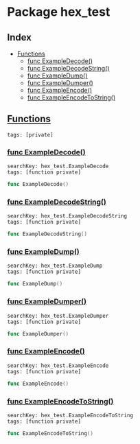 # Package hex_test

## Index

* [Functions](#func)
    * [func ExampleDecode()](#ExampleDecode)
    * [func ExampleDecodeString()](#ExampleDecodeString)
    * [func ExampleDump()](#ExampleDump)
    * [func ExampleDumper()](#ExampleDumper)
    * [func ExampleEncode()](#ExampleEncode)
    * [func ExampleEncodeToString()](#ExampleEncodeToString)


## <a id="func" href="#func">Functions</a>

```
tags: [private]
```

### <a id="ExampleDecode" href="#ExampleDecode">func ExampleDecode()</a>

```
searchKey: hex_test.ExampleDecode
tags: [function private]
```

```Go
func ExampleDecode()
```

### <a id="ExampleDecodeString" href="#ExampleDecodeString">func ExampleDecodeString()</a>

```
searchKey: hex_test.ExampleDecodeString
tags: [function private]
```

```Go
func ExampleDecodeString()
```

### <a id="ExampleDump" href="#ExampleDump">func ExampleDump()</a>

```
searchKey: hex_test.ExampleDump
tags: [function private]
```

```Go
func ExampleDump()
```

### <a id="ExampleDumper" href="#ExampleDumper">func ExampleDumper()</a>

```
searchKey: hex_test.ExampleDumper
tags: [function private]
```

```Go
func ExampleDumper()
```

### <a id="ExampleEncode" href="#ExampleEncode">func ExampleEncode()</a>

```
searchKey: hex_test.ExampleEncode
tags: [function private]
```

```Go
func ExampleEncode()
```

### <a id="ExampleEncodeToString" href="#ExampleEncodeToString">func ExampleEncodeToString()</a>

```
searchKey: hex_test.ExampleEncodeToString
tags: [function private]
```

```Go
func ExampleEncodeToString()
```

